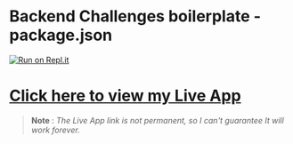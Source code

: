 # Backend Challenges boilerplate - package.json
[![Run on Repl.it](https://repl.it/badge/github/freeCodeCamp/boilerplate-npm)](https://repl.it/github/freeCodeCamp/boilerplate-npm)

# [Click here to view my Live App](https://l.prabesharyal.info.np/k9ApnI)
> __Note__ : *The Live App link is not permanent, so  I can't guarantee It will work forever.* 